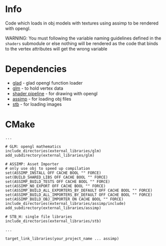 # Info

Code which loads in obj models with textures using assimp to be rendered with opengl. 

WARNING: You must following the variable naming guidelines defined in the `shaders` submodule or else nothing will be rendered
as the code that binds to the vertex attributes will get the wrong variable

# Dependencies

* [glad](https://github.com/opengl-toolbox/glad_opengl_3.3_core) - glad opengl function loader
* [glm](https://github.com/g-truc/glm) - to hold vertex data
* [shader pipeline](https://github.com/opengl-toolbox/shader_pipeline) - for drawing with opengl
* [assimp](https://github.com/assimp/assimp) - for loading obj files
* [stb](https://github.com/nothings/stb) - for loading images

# CMake

```
...

# GLM: opengl mathematics
include_directories(external_libraries/glm)
add_subdirectory(external_libraries/glm)

# ASSIMP: Asset Importer
# only use obj to speed up compilation
set(ASSIMP_INSTALL OFF CACHE BOOL "" FORCE)
set(BUILD_SHARED_LIBS OFF CACHE BOOL "" FORCE)
set(ASSIMP_BUILD_TESTS OFF CACHE BOOL "" FORCE)
set(ASSIMP_NO_EXPORT OFF CACHE BOOL "" FORCE)
set(ASSIMP_BUILD_ALL_EXPORTERS_BY_DEFAULT OFF CACHE BOOL "" FORCE)
set(ASSIMP_BUILD_ALL_IMPORTERS_BY_DEFAULT OFF CACHE BOOL "" FORCE)
set(ASSIMP_BUILD_OBJ_IMPORTER ON CACHE BOOL "" FORCE)
include_directories(external_libraries/assimp/include)
add_subdirectory(external_libraries/assimp)

# STB_H: single file libraries
include_directories(external_libraries/stb)

... 

target_link_libraries(your_project_name ... assimp)
```
